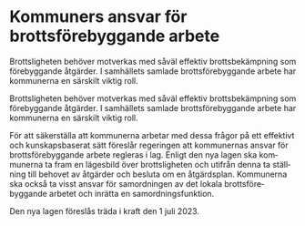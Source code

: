 # Kommuners ansvar för brottsförebyggande arbete

Brottsligheten behöver mot­verkas med såväl effektiv brotts­bekämp­ning som före­byggande åtgärder. I sam­hällets samlade brotts­före­byggande arbete har kom­munerna en särskilt viktig roll.

Brottsligheten behöver mot­verkas med såväl effektiv brotts­bekämp­ning som före­byggande åtgärder. I sam­hällets samlade brotts­före­byggande arbete har kom­munerna en särskilt viktig roll.

För att säkerställa att kom­munerna arbetar med dessa frågor på ett effektivt och kunskaps­baserat sätt före­slår regeringen att kom­munernas ansvar för brotts­före­byggande arbete regleras i lag. Enligt den nya lagen ska kom­munerna ta fram en läges­bild över brotts­ligheten och utifrån denna ta ställ­ning till behovet av åtgärder och besluta om en åtgärds­plan. Kom­munerna ska också ta visst ansvar för sam­ordningen av det lokala brotts­före­byggande arbetet och inrätta en sam­ordnings­funktion.

Den nya lagen föreslås träda i kraft den 1 juli 2023.
